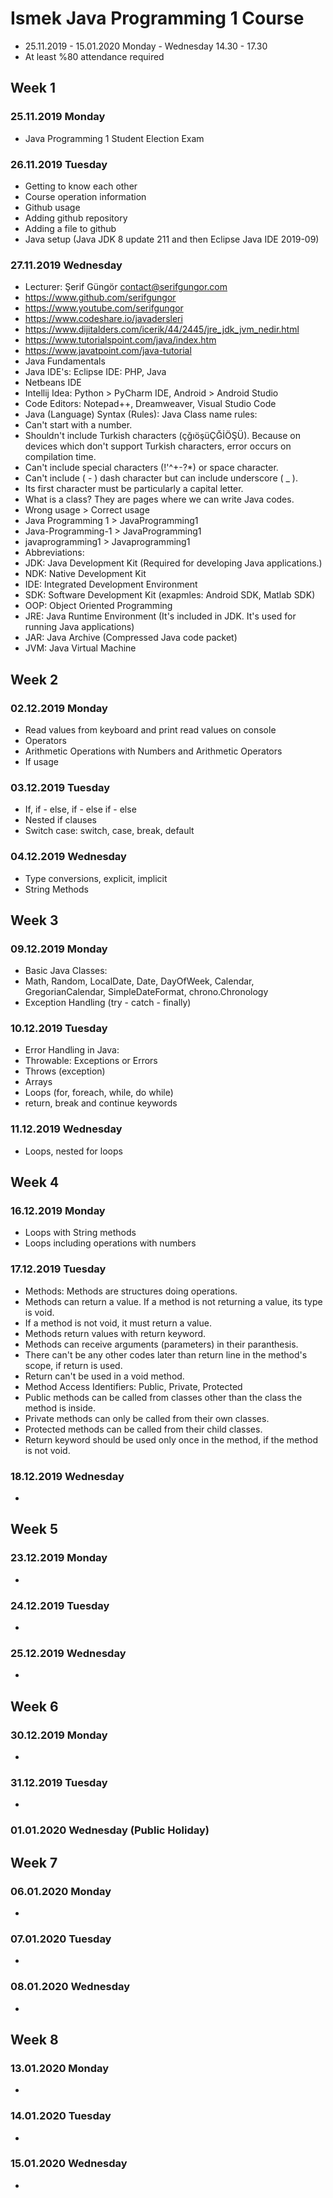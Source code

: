 # Ismek Java Programming 1 Course
- 25.11.2019 - 15.01.2020 Monday - Wednesday 14.30 - 17.30
- At least %80 attendance required
## Week 1
### 25.11.2019 Monday
- Java Programming 1 Student Election Exam
### 26.11.2019 Tuesday
- Getting to know each other
- Course operation information
- Github usage
- Adding github repository
- Adding a file to github
- Java setup (Java JDK 8 update 211 and then Eclipse Java IDE 2019-09)
### 27.11.2019 Wednesday
- Lecturer: Şerif Güngör contact@serifgungor.com
- https://www.github.com/serifgungor
- https://www.youtube.com/serifgungor
- https://www.codeshare.io/javadersleri
- https://www.dijitalders.com/icerik/44/2445/jre_jdk_jvm_nedir.html
- https://www.tutorialspoint.com/java/index.htm
- https://www.javatpoint.com/java-tutorial
- Java Fundamentals
- Java IDE's: Eclipse IDE: PHP, Java
- Netbeans IDE
- Intellij Idea: Python > PyCharm IDE, Android > Android Studio
- Code Editors: Notepad++, Dreamweaver, Visual Studio Code
- Java (Language) Syntax (Rules): Java Class name rules:
- Can't start with a number.
- Shouldn't include Turkish characters (çğıöşüÇĞİÖŞÜ). Because on devices which don't support Turkish characters, error occurs on compilation time.
- Can't include special characters (!'^+-?*) or space character.
- Can't include ( - ) dash character but can include underscore ( _ ).
- Its first character must be particularly a capital letter.
- What is a class? They are pages where we can write Java codes.
- Wrong usage > Correct usage
- Java Programming 1 > JavaProgramming1
- Java-Programming-1 > JavaProgramming1
- javaprogramming1 > Javaprogramming1
- Abbreviations:
- JDK: Java Development Kit (Required for developing Java applications.)
- NDK: Native Development Kit
- IDE: Integrated Development Environment
- SDK: Software Development Kit (exapmles: Android SDK, Matlab SDK)
- OOP: Object Oriented Programming
- JRE: Java Runtime Environment (It's included in JDK. It's used for running Java applications)
- JAR: Java Archive (Compressed Java code packet)
- JVM: Java Virtual Machine
## Week 2
### 02.12.2019 Monday
- Read values from keyboard and print read values on console
- Operators
- Arithmetic Operations with Numbers and Arithmetic Operators
- If usage
### 03.12.2019 Tuesday
- If, if - else, if - else if - else
- Nested if clauses
- Switch case: switch, case, break, default
### 04.12.2019 Wednesday
- Type conversions, explicit, implicit
- String Methods
## Week 3
### 09.12.2019 Monday
- Basic Java Classes:
- Math, Random, LocalDate, Date, DayOfWeek, Calendar, GregorianCalendar, SimpleDateFormat, chrono.Chronology
- Exception Handling (try - catch - finally)
### 10.12.2019 Tuesday
- Error Handling in Java:
- Throwable: Exceptions or Errors
- Throws (exception)
- Arrays
- Loops (for, foreach, while, do while)
- return, break and continue keywords
### 11.12.2019 Wednesday
- Loops, nested for loops
## Week 4
### 16.12.2019 Monday
- Loops with String methods
- Loops including operations with numbers
### 17.12.2019 Tuesday
- Methods: Methods are structures doing operations.
- Methods can return a value. If a method is not returning a value, its type is void.
- If a method is not void, it must return a value.
- Methods return values with return keyword.
- Methods can receive arguments (parameters) in their paranthesis.
- There can't be any other codes later than return line in the method's scope, if return is used.
- Return can't be used in a void method.
- Method Access Identifiers: Public, Private, Protected
- Public methods can be called from classes other than the class the method is inside.
- Private methods can only be called from their own classes.
- Protected methods can be called from their child classes.
- Return keyword should be used only once in the method, if the method is not void.
### 18.12.2019 Wednesday
- 
## Week 5
### 23.12.2019 Monday
- 
### 24.12.2019 Tuesday
- 
### 25.12.2019 Wednesday
- 
## Week 6
### 30.12.2019 Monday
- 
### 31.12.2019 Tuesday
- 
### 01.01.2020 Wednesday (Public Holiday)
## Week 7
### 06.01.2020 Monday
- 
### 07.01.2020 Tuesday
- 
### 08.01.2020 Wednesday
- 
## Week 8
### 13.01.2020 Monday
- 
### 14.01.2020 Tuesday
- 
### 15.01.2020 Wednesday
- 

